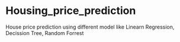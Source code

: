 # Housing_price_prediction
House price prediction using different model like Linearn Regression, Decission Tree, Random Forrest
